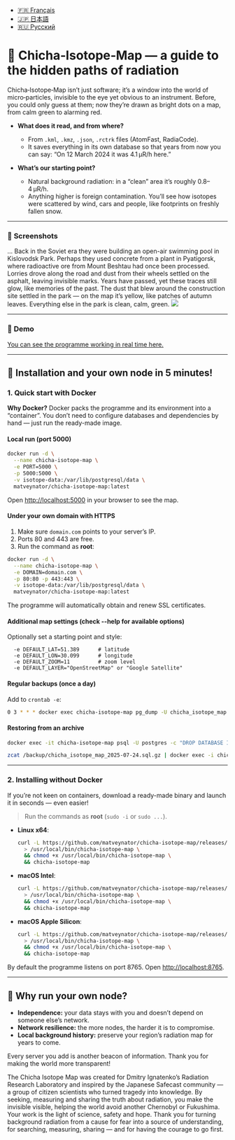 - [🇫🇷 Français](/doc/README_FR.md)
- [🇯🇵 日本語](/doc/README_JP.md)
- [🇷🇺 Русский](/doc/README_RU.md)


# 🌌 Chicha‑Isotope‑Map — a guide to the hidden paths of radiation

Chicha‑Isotope‑Map isn’t just software; it’s a window into the world of micro‑particles, invisible to the eye yet obvious to an instrument. Before, you could only guess at them; now they’re drawn as bright dots on a map, from calm green to alarming red.

* **What does it read, and from where?**

  * From `.kml`, `.kmz`, `.json`, `.rctrk` files (AtomFast, RadiaCode).
  * It saves everything in its own database so that years from now you can say: “On 12 March 2024 it was 4.1 µR/h here.”

* **What’s our starting point?**

  * Natural background radiation: in a “clean” area it’s roughly 0.8–4 µR/h.
  * Anything higher is foreign contamination. You’ll see how isotopes were scattered by wind, cars and people, like footprints on freshly fallen snow.

---

### 📸 **Screenshots**

... Back in the Soviet era they were building an open-air swimming pool in Kislovodsk Park. Perhaps they used concrete from a plant in Pyatigorsk, where radioactive ore from Mount Beshtau had once been processed. Lorries drove along the road and dust from their wheels settled on the asphalt, leaving invisible marks. Years have passed, yet these traces still glow, like memories of the past. The dust that blew around the construction site settled in the park — on the map it’s yellow, like patches of autumn leaves. Everything else in the park is clean, calm, green. <img src="https://repository-images.githubusercontent.com/870016860/11fd6abc-fe8b-4cd8-95c2-df1c631c8762">

---

### 📸 **Demo**

<a href="https://jutsa.ru" target="_blank">You can see the programme working in real time here.</a>

---

## 🚀 Installation and your own node in 5 minutes!

### 1. Quick start with Docker

**Why Docker?**
Docker packs the programme and its environment into a “container”. You don’t need to configure databases and dependencies by hand — just run the ready-made image.

#### Local run (port 5000)

```bash
docker run -d \
  --name chicha-isotope-map \
  -e PORT=5000 \
  -p 5000:5000 \
  -v isotope-data:/var/lib/postgresql/data \
  matveynator/chicha-isotope-map:latest
```

Open [http://localhost:5000](http://localhost:5000) in your browser to see the map.

#### Under your own domain with HTTPS

1. Make sure `domain.com` points to your server’s IP.
2. Ports 80 and 443 are free.
3. Run the command as **root**:

```bash
docker run -d \
  --name chicha-isotope-map \
  -e DOMAIN=domain.com \
  -p 80:80 -p 443:443 \
  -v isotope-data:/var/lib/postgresql/data \
  matveynator/chicha-isotope-map:latest
```

The programme will automatically obtain and renew SSL certificates.

#### Additional map settings (check --help for available options)

Optionally set a starting point and style:

```text
  -e DEFAULT_LAT=51.389      # latitude
  -e DEFAULT_LON=30.099      # longitude
  -e DEFAULT_ZOOM=11         # zoom level
  -e DEFAULT_LAYER="OpenStreetMap" or "Google Satellite"
```

#### Regular backups (once a day)

Add to `crontab -e`:

```bash
0 3 * * * docker exec chicha-isotope-map pg_dump -U chicha_isotope_map chicha_isotope_map | gzip > /backup/chicha_isotope_map_$(date +\%F).sql.gz
```

#### Restoring from an archive

```bash
docker exec -it chicha-isotope-map psql -U postgres -c "DROP DATABASE IF EXISTS chicha_isotope_map; CREATE DATABASE chicha_isotope_map OWNER chicha_isotope_map;"

zcat /backup/chicha_isotope_map_2025-07-24.sql.gz | docker exec -i chicha-isotope-map psql -U chicha_isotope_map chicha_isotope_map
```

---

### 2. Installing without Docker

If you’re not keen on containers, download a ready-made binary and launch it in seconds — even easier!

> Run the commands as **root** (`sudo -i` or `sudo ...`).

* **Linux x64**:

  ```bash
  curl -L https://github.com/matveynator/chicha-isotope-map/releases/download/latest/chicha-isotope-map_linux_amd64 \
    > /usr/local/bin/chicha-isotope-map \
    && chmod +x /usr/local/bin/chicha-isotope-map \
    && chicha-isotope-map
  ```

* **macOS Intel**:

  ```bash
  curl -L https://github.com/matveynator/chicha-isotope-map/releases/download/latest/chicha-isotope-map_darwin_amd64 \
    > /usr/local/bin/chicha-isotope-map \
    && chmod +x /usr/local/bin/chicha-isotope-map \
    && chicha-isotope-map
  ```

* **macOS Apple Silicon**:

  ```bash
  curl -L https://github.com/matveynator/chicha-isotope-map/releases/download/latest/chicha-isotope-map_darwin_arm64 \
    > /usr/local/bin/chicha-isotope-map \
    && chmod +x /usr/local/bin/chicha-isotope-map \
    && chicha-isotope-map
  ```

By default the programme listens on port 8765. Open [http://localhost:8765](http://localhost:8765).

---

## 🤝 Why run your own node?

* **Independence:** your data stays with you and doesn’t depend on someone else’s network.
* **Network resilience:** the more nodes, the harder it is to compromise.
* **Local background history:** preserve your region’s radiation map for years to come.

Every server you add is another beacon of information. Thank you for making the world more transparent!

The Chicha Isotope Map was created for Dmitry Ignatenko’s Radiation Research Laboratory and inspired by the Japanese Safecast community — a group of citizen scientists who turned tragedy into knowledge. By seeking, measuring and sharing the truth about radiation, you make the invisible visible, helping the world avoid another Chernobyl or Fukushima. Your work is the light of science, safety and hope. Thank you for turning background radiation from a cause for fear into a source of understanding, for searching, measuring, sharing — and for having the courage to go first.


